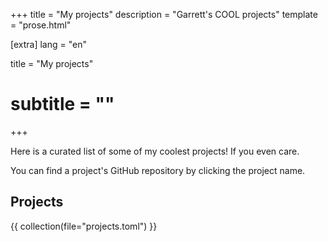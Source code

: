 +++
title = "My projects"
description = "Garrett's COOL projects"
template = "prose.html"

[extra]
lang = "en"

title = "My projects"
# subtitle = ""
+++

Here is a curated list of some of my coolest projects! If you even care.

You can find a project's GitHub repository by clicking the project name.

## Projects

{{ collection(file="projects.toml") }}
